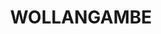 ---
lastmod: '2025-04-06T06:05:20+00:00'
latitude: -33.34286524
layout: suburb
longitude: 150.4413864
postcode: '2790'
state: NSW
title: WOLLANGAMBE
url: /nsw/wollangambe/
---